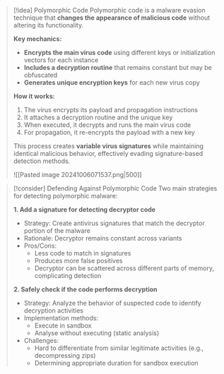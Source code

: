 > [!idea] Polymorphic Code
> Polymorphic code is a malware evasion technique that **changes the appearance of malicious code** without altering its functionality.
> 
> **Key mechanics:**
> - **Encrypts the main virus code** using different keys or initialization vectors for each instance
> - **Includes a decryption routine** that remains constant but may be obfuscated
> - **Generates unique encryption keys** for each new virus copy
> 
> **How it works:**
> 1. The virus encrypts its payload and propagation instructions
> 2. It attaches a decryption routine and the unique key
> 3. When executed, it decrypts and runs the main virus code
> 4. For propagation, it re-encrypts the payload with a new key
> 
> This process creates **variable virus signatures** while maintaining identical malicious behavior, effectively evading signature-based detection methods.
> 
> ![[Pasted image 20241006071537.png|500]]

> [!consider] Defending Against Polymorphic Code
> Two main strategies for detecting polymorphic malware:
> 
> **1. Add a signature for detecting decryptor code**
> - Strategy: Create antivirus signatures that match the decryptor portion of the malware
> - Rationale: Decryptor remains constant across variants
> - Pros/Cons:
>   - Less code to match in signatures
>   - Produces more false positives
>   - Decryptor can be scattered across different parts of memory, complicating detection
> 
> **2. Safely check if the code performs decryption**
> - Strategy: Analyze the behavior of suspected code to identify decryption activities
> - Implementation methods:
>   - Execute in sandbox
>   - Analyse without executing (static analysis)
> - Challenges:
>   - Hard to differentiate from similar legitimate activities (e.g., decompressing zips)
>   - Determining appropriate duration for sandbox execution

